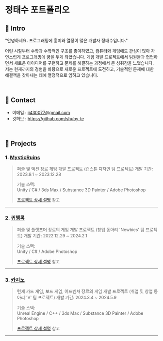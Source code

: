 # 정태수 포트폴리오

## :pushpin: Intro
"안녕하세요. 프로그래밍에 흥미와 열정이 많은 개발자 정태수입니다."

어린 시절부터 수학과 수학적인 구조를 좋아하였고, 컴퓨터와 게임에도 관심이 많아 자연스럽게 프로그래밍에 꿈을 두게 되었습니다.
게임 개발 프로젝트에서 팀원들과 협업하면서 새로운 아이디어를 구현하고 문제를 해결하는 과정에서 큰 성취감을 느꼈습니다.
저는 현재까지의 경험을 바탕으로 새로운 프로젝트에 도전하고, 기술적인 문제에 대한 해결책을 찾아내는 데에 열정적으로 임하고 있습니다.


</br>

## :pushpin: Contact
- 이메일 : jj430077@gmail.com
- 깃허브 : https://github.com/shuby-te

</br>

## :pushpin: Projects

### 1. [MysticRuins](https://github.com/shuby-te/Capstone1)
>퍼즐 및 액션 장르 게임 개발 프로젝트 (캡스톤 디자인 팀 프로젝트)
>개발 기간: 2023.9.1 ~ 2023.12.28  
>  
>기술 스택:  
>Unity / C# / 3ds Max / Substance 3D Painter / Adobe Photoshop
>  
>[프로젝트 상세 설명](https://github.com/Integerous/goQuality) 참고

---

### 2. [귀행록](https://github.com/shuby-te/Project)
>퍼즐 및 플랫포머 장르의 게임 개발 프로젝트 (창업 동아리 'Newbies' 팀 프로젝트)
>개발 기간: 2022.12.29 ~ 2024.2.1 
>  
>기술 스택:  
>Unity / C# / Adobe Photoshop
>  
>[프로젝트 상세 설명](https://github.com/Integerous/goQuality) 참고

---

### 3. [카지노](https://github.com/TeamV-CasinoProject/Casino)
>턴제 카드 게임, 보드 게임, 어드벤쳐 장르의 게임 개발 프로젝트 (취업 및 창업 동아리 'V' 팀 프로젝트)
>개발 기간: 2024.3.4 ~ 2024.5.9 
>  
>기술 스택:  
>Unreal Engine / C++ / 3ds Max / Substance 3D Painter / Adobe Photoshop
>  
>[프로젝트 상세 설명](https://github.com/Integerous/goQuality) 참고

---
